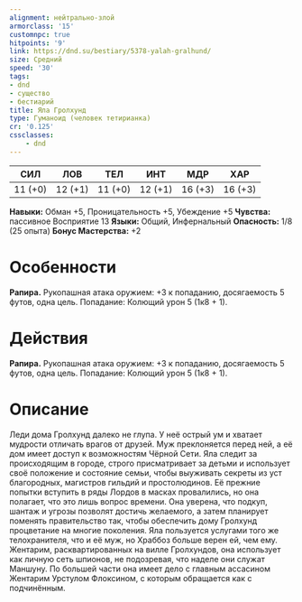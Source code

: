 ```yaml
---
alignment: нейтрально-злой
armorclass: '15'
customnpc: true
hitpoints: '9'
link: https://dnd.su/bestiary/5378-yalah-gralhund/
size: Средний
speed: '30'
tags:
- dnd
- существо
- бестиарий
title: Яла Гролхунд
type: Гуманоид (человек тетирианка)
cr: '0.125'
cssclasses:
    - dnd
---
```



| СИЛ | ЛОВ | ТЕЛ | ИНТ | МДР | ХАР |
|---|---|---|---|---|---|
| 11 (+0) | 12 (+1) | 11 (+0) | 12 (+1) | 16 (+3) | 16 (+3) |
**Навыки:** Обман +5, Проницательность +5, Убеждение +5
**Чувства:** пассивное Восприятие 13
**Языки:** Общий, Инфернальный
**Опасность:** 1/8 (25 опыта)
**Бонус Мастерства:** +2


# Особенности
**Рапира.** Рукопашная атака оружием: +3 к попаданию, досягаемость 5 футов, одна цель. Попадание: Колющий урон 5 (1к8 + 1).


# Действия
**Рапира.** Рукопашная атака оружием: +3 к попаданию, досягаемость 5 футов, одна цель. Попадание: Колющий урон 5 (1к8 + 1).


# Описание
Леди дома Гролхунд далеко не глупа. У неё острый ум и хватает мудрости отличать врагов от друзей. Муж преклоняется перед ней, а её дом имеет доступ к возможностям Чёрной Сети. Яла следит за происходящим в городе, строго присма­тривает за детьми и использует своё положение и состояние семьи, чтобы выуживать секреты из уст благород­ных, магистров гильдий и простолюдинов. Её прежние попытки вступить в ряды Лордов в масках провалились, но она полагает, что это лишь вопрос времени. Она уверена, что подкуп, шантаж и угрозы позволят достичь желаемого, а затем планирует поменять правительство так, чтобы обеспечить дому Гролхунд процветание на многие поколения. Яла пользуется услугами того же телохранителя, что и её муж, но Храббоз больше верен ей, чем ему. Жентарим, расквартированных на вилле Гролхундов, она использует как личную сеть шпионов, не подозревая, что наделе они служат Маншуну. По большей части она имеет дело с главным ассасином Жентарим Урстулом Флоксином, с которым обращается как с подчинённым.